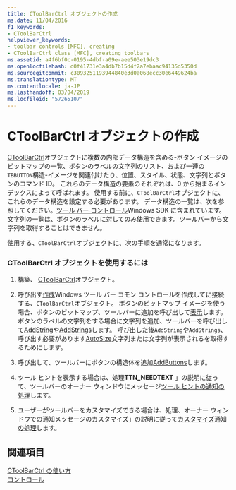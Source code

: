 ```yaml
---
title: CToolBarCtrl オブジェクトの作成
ms.date: 11/04/2016
f1_keywords:
- CToolBarCtrl
helpviewer_keywords:
- toolbar controls [MFC], creating
- CToolBarCtrl class [MFC], creating toolbars
ms.assetid: a4f6bf0c-0195-4dbf-a09e-aee503e19dc3
ms.openlocfilehash: d0f41731e3a4db7b15d4f2a7ebaac94135d5350d
ms.sourcegitcommit: c3093251193944840e3d0a068ecc30e6449624ba
ms.translationtype: MT
ms.contentlocale: ja-JP
ms.lasthandoff: 03/04/2019
ms.locfileid: "57265107"
---
```

# <a name="creating-a-ctoolbarctrl-object"></a>CToolBarCtrl オブジェクトの作成

[CToolBarCtrl](../mfc/reference/ctoolbarctrl-class.md)オブジェクトに複数の内部データ構造を含める-ボタン イメージのビットマップの一覧、ボタンのラベルの文字列のリスト、および一連の`TBBUTTON`構造-イメージを関連付けたり、位置、スタイル、状態、文字列とボタンのコマンド ID。 これらのデータ構造の要素のそれぞれは、0 から始まるインデックスによって呼ばれます。 使用する前に、`CToolBarCtrl`オブジェクトに、これらのデータ構造を設定する必要があります。 データ構造の一覧は、次を参照してください。[ツール バー コントロール](controls-mfc.md)Windows SDK に含まれています。 文字列の一覧は、ボタンのラベルに対してのみ使用できます。ツールバーから文字列を取得することはできません。

使用する、`CToolBarCtrl`オブジェクトに、次の手順を通常になります。

### <a name="to-use-a-ctoolbarctrl-object"></a>CToolBarCtrl オブジェクトを使用するには

1. 構築、 [CToolBarCtrl](../mfc/reference/ctoolbarctrl-class.md)オブジェクト。

1. 呼び出す[作成](../mfc/reference/ctoolbarctrl-class.md#create)Windows ツール バー コモン コントロールを作成してに接続する、`CToolBarCtrl`オブジェクト。 ボタンのビットマップ イメージを使う場合、ボタンのビットマップ、ツールバーに追加を呼び出して[表示](../mfc/reference/ctoolbarctrl-class.md#addbitmap)します。 ボタンのラベルの文字列をする場合に文字列を追加、ツールバーを呼び出して[AddString](../mfc/reference/ctoolbarctrl-class.md#addstring)や[AddStrings](../mfc/reference/ctoolbarctrl-class.md#addstrings)します。 呼び出した後`AddString`や`AddStrings`、呼び出す必要があります[AutoSize](../mfc/reference/ctoolbarctrl-class.md#autosize)文字列または文字列が表示されるを取得するためにします。

1. 呼び出して、ツールバーにボタンの構造体を追加[AddButtons](../mfc/reference/ctoolbarctrl-class.md#addbuttons)します。

1. ツール ヒントを表示する場合は、処理**TTN_NEEDTEXT** 」の説明に従って、ツールバーのオーナー ウィンドウにメッセージ[ツール ヒントの通知の処理](../mfc/handling-tool-tip-notifications.md)します。

1. ユーザーがツールバーをカスタマイズできる場合は、処理、オーナー ウィンドウでの通知メッセージのカスタマイズ」の説明に従って[カスタマイズ通知の処理](../mfc/handling-customization-notifications.md)します。

## <a name="see-also"></a>関連項目

[CToolBarCtrl の使い方](../mfc/using-ctoolbarctrl.md)<br/>
[コントロール](../mfc/controls-mfc.md)
